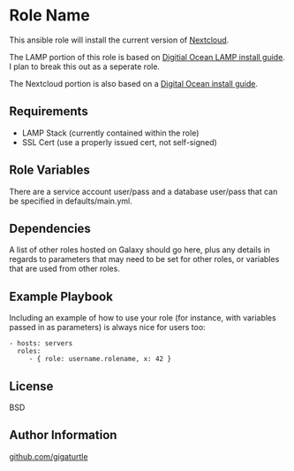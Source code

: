 Role Name
=========

This ansible role will install the current version of [Nextcloud](https://nextcloud.com/).

The LAMP portion of this role is based on [Digitial Ocean LAMP install guide](https://www.digitalocean.com/community/tutorials/how-to-install-linux-apache-mysql-php-lamp-stack-on-ubuntu-16-04). I plan to break this out as a seperate role.

The Nextcloud portion is also based on a [Digital Ocean install guide](https://www.digitalocean.com/community/tutorials/how-to-install-and-configure-nextcloud-on-ubuntu-16-04).

Requirements
------------

- LAMP Stack (currently contained within the role)
- SSL Cert (use a properly issued cert, not self-signed)


Role Variables
--------------

There are a service account user/pass and a database user/pass that can be specified in defaults/main.yml.

Dependencies
------------

A list of other roles hosted on Galaxy should go here, plus any details in regards to parameters that may need to be set for other roles, or variables that are used from other roles.

Example Playbook
----------------

Including an example of how to use your role (for instance, with variables passed in as parameters) is always nice for users too:

    - hosts: servers
      roles:
         - { role: username.rolename, x: 42 }

License
-------

BSD

Author Information
------------------

[github.com/gigaturtle](https://github.com/gigaturtle)
